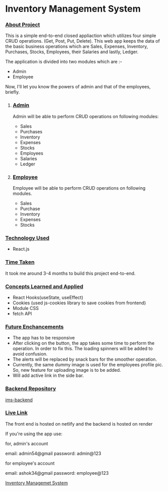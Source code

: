# Inventory Management System

### <u>About Project</u>

This is a simple end-to-end closed appliaction which utilizes four simple CRUD operations. (Get, Post, Put, Delete). This web app keeps the data of the basic business operations which are Sales, Expenses, Inventory, Purchases, Stocks, Employees, their Salaries and lastly, Ledger.

The application is divided into two modules which are :-

 - Admin
 - Employee

Now, I'll let you know the powers of admin and that of the employees, briefly.

 1. ### <u>Admin</u>
    
    Admin will be able to perform CRUD operations on following modules:

    - Sales
    - Purchases
    - Inventory
    - Expenses
    - Stocks
    - Employees
    - Salaries
    - Ledger
 
 2. ### <u>Employee</u>

    Employee will be able to perform CRUD operations on following modules.

    - Sales
    - Purchase
    - Inventory
    - Expenses
    - Stocks

### <u>Technology Used</u>

 - React.js

### <u>Time Taken</u>

It took me around 3-4 months to build this project end-to-end.

### <u>Concepts Learned and Applied</u>
- React Hooks(useState, useEffect)
- Cookies (used js-cookies library to save cookies from frontend)
- Module CSS
- fetch API

### <u>Future Enchancements</u>

- The app has to be responsive
- After clicking on the button, the app takes some time to perform the operation. In order to fix this. The loading spinners will be added to avoid confusion.
- The alerts will be replaced by snack bars for the smoother operation.
- Currently, the same dummy image is used for the employees profile pic. So, new feature for uploading image is to be added.
- Will add active link in the side bar.

### <u>Backend Repository</u>

[ims-backend](https://github.com/varung735/Inventory-Management-System-BackEnd)

### <u>Live Link</u>

The front end is hosted on netlify and the backend is hosted on render

If you're using the app use:

for, admin's account

email: admin54@gmail
password: admin@123

for employee's account

email: ashok34@gmail
password: employee@123


[Inventory Managemet System](https://ims-frontend.netlify.app/)
     